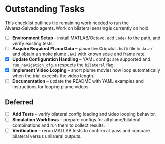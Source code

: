 # Outstanding Tasks

This checklist outlines the remaining work needed to run the Alvarez‑Salvado agents. Work on bilateral sensing is currently on hold.

- [ ] **Environment Setup** – install MATLAB/Octave, add `Code/` to the path, and verify existing tests.
- [ ] **Acquire Required Plume Data** – place the Crimaldi `.hdf5` file in `data/` and obtain a smoke plume `.avi` with known scale and frame rate.
- [x] **Update Configuration Handling** – YAML configs are supported and `run_navigation_cfg.m` respects the `bilateral` flag.
- [x] **Implement Video Looping** – short plume movies now loop automatically when the trial exceeds the video length.
- [ ] **Documentation** – update the README with YAML examples and instructions for looping plume videos.

## Deferred
- [ ] **Add Tests** – verify bilateral config loading and video looping behavior.
- [ ] **Simulation Workflows** – prepare configs for all plume/bilateral combinations and run them to collect results.
- [ ] **Verification** – rerun MATLAB tests to confirm all pass and compare bilateral versus unilateral outputs.
